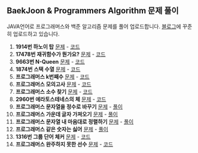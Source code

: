 

## **BaekJoon & Programmers Algorithm 문제 풀이**
JAVA언어로 프로그래머스와 백준 알고리즘 문제를 풀어 업로드합니다.
[블로그](https://blog.naver.com/wintersnow3)에 꾸준히 업로드하고 있습니다.

 1. **1914번 하노이 탑** [문제](https://www.acmicpc.net/problem/1914) - [코드](https://github.com/sehui-byte/Algorithm_solution/blob/master/BOJ1914.java)
 2. **17478번 재귀함수가 뭔가요?** [문제](https://www.acmicpc.net/problem/17478) - [코드](https://github.com/sehui-byte/Algorithm_solution/blob/master/BOJ17478.java)
 3. **9663번 N-Queen** [문제](https://www.acmicpc.net/problem/9663) - [코드](https://github.com/sehui-byte/Algorithm_solution/blob/master/BOJ9663.java)
 4. **1874번 스택 수열** [문제](https://www.acmicpc.net/problem/1874) - [코드](https://github.com/sehui-byte/Algorithm_solution/blob/master/BOJ1874.java)
 5. **프로그래머스 k번째수** [문제](https://programmers.co.kr/learn/courses/30/lessons/42748) - [코드](https://github.com/sehui-byte/Algorithm_solution/blob/master/Programmers/level1/K%EB%B2%88%EC%A7%B8%EC%88%98/Solution.java)
 6. **프로그래머스 모의고사** [문제](https://programmers.co.kr/learn/courses/30/lessons/42840) - [코드](https://github.com/sehui-byte/Algorithm_solution/blob/master/Programmers/level1/%EB%AA%A8%EC%9D%98%EA%B3%A0%EC%82%AC/Solution.java)
 7. **프로그래머스 소수 찾기** [문제](https://programmers.co.kr/learn/courses/30/lessons/12921) - [코드](https://github.com/sehui-byte/Algorithm_solution/blob/master/Programmers/level1/%EC%86%8C%EC%88%98%20%EC%B0%BE%EA%B8%B0/Solution.java)
 8. **2960번 에라토스테네스의 체** [문제](https://www.acmicpc.net/problem/2960) - [코드](https://github.com/sehui-byte/Algorithm_solution/blob/master/BOJ2960.java)
 9. **프로그래머스 문자열을 정수로 바꾸기** [문제]() - [풀이]()
 10. **프로그래머스 가운데 글자 가져오기** [문제]() - [풀이]()
 11. **프로그래머스 문자열 내 마음대로 정렬하기** [문제](https://programmers.co.kr/learn/courses/30/lessons/12915) - [풀이](https://blog.naver.com/wintersnow3/222097273468)
 12. **프로그래머스 같은 숫자는 싫어**  [문제]() - [풀이]()
 13. **1316번 그룹 단어 체커** [문제](https://www.acmicpc.net/problem/1316) - [코드](https://github.com/sehui-byte/Algorithm_solution/blob/master/BOJ1316.java)
 14. **프로그래머스 완주하지 못한 선수** [문제]() - [코드]()
